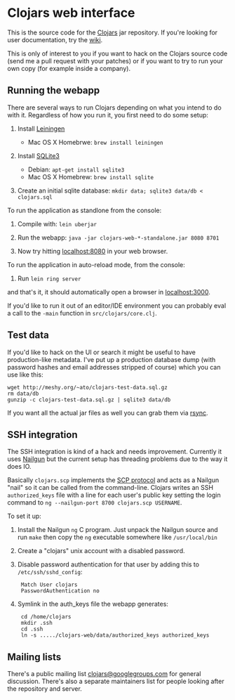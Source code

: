 Clojars web interface
=====================

This is the source code for the [Clojars](http://clojars.org/) jar
repository.  If you're looking for user documentation, try the
[wiki](http://github.com/ato/clojars-web/wiki/_pages).

This is only of interest to you if you want to hack on the Clojars
source code (send me a pull request with your patches) or if you want
to try to run your own copy (for example inside a company).

Running the webapp
------------------

There are several ways to run Clojars depending on what you intend to do with
it. Regardless of how you run it, you first need to do some setup:

1. Install [Leiningen](http://github.com/technomancy/leiningen)
   * Mac OS X Homebrwe: `brew install leiningen`

2. Install [SQLite3](http://www.sqlite.org/)
   * Debian: `apt-get install sqlite3`
   * Mac OS X Homebrew: `brew install sqlite`

3. Create an initial sqlite database: `mkdir data; sqlite3 data/db < clojars.sql`

To run the application as standlone from the console:

1. Compile with: `lein uberjar`

2. Run the webapp: `java -jar clojars-web-*-standalone.jar 8080 8701`

3. Now try hitting [localhost:8080](http://localhost:8080) in your web browser.

To run the application in auto-reload mode, from the console:

1. Run `lein ring server`

and that's it, it should automatically open a browser in [localhost:3000](http://localhost:3000).

If you'd like to run it out of an editor/IDE environment you can
probably eval a call to the `-main` function in
`src/clojars/core.clj`.


Test data
---------

If you'd like to hack on the UI or search it might be useful to have
production-like metadata.  I've put up a production database dump
(with password hashes and email addresses stripped of course) which
you can use like this:
    
    wget http://meshy.org/~ato/clojars-test-data.sql.gz
    rm data/db
    gunzip -c clojars-test-data.sql.gz | sqlite3 data/db

If you want all the actual jar files as well you can grab them via
[rsync](http://github.com/ato/clojars-web/wiki/Data).

SSH integration
---------------

The SSH integration is kind of a hack and needs improvement.
Currently it uses [Nailgun](http://martiansoftware.com/nailgun/) but
the current setup has threading problems due to the way it does IO.

Basically `clojars.scp` implements the [SCP protocol](http://blogs.sun.com/janp/entry/how_the_scp_protocol_works)
and acts as a Nailgun "nail" so it can be called from the
command-line.  Clojars writes an SSH `authorized_keys` file
with a line for each user's public key setting the login command to
`ng --nailgun-port 8700 clojars.scp USERNAME`.

To set it up:

1. Install the Nailgun `ng` C program.  Just unpack the Nailgun source
and run `make` then copy the `ng` executable somewhere like `/usr/local/bin`

2. Create a "clojars" unix account with a disabled password.

3. Disable password authentication for that user by adding this to
`/etc/ssh/sshd_config`:

        Match User clojars
        PasswordAuthentication no

4. Symlink in the auth_keys file the webapp generates:

        cd /home/clojars
        mkdir .ssh
        cd .ssh
        ln -s ...../clojars-web/data/authorized_keys authorized_keys

Mailing lists
-------------

There's a public mailing list
[clojars@googlegroups.com](http://groups.google.com/group/clojars) for
general discussion.  There's also a separate maintainers list for
people looking after the repository and server.

